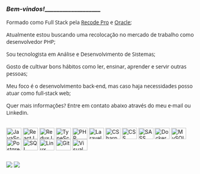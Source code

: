 ### _________________Bem-vindos!____________________________________
<div style="font-family: 'Open Sans', sans-serif; display: inline_block;">
  <p>Formado como Full Stack pela <a href="https://www.recodepro.org.br/" target="_blank">Recode Pro</a> e <a href="https://www.oracle.com/br/education/oracle-next-education/" target="_blank">Oracle</a>;</p>
 <p>Atualmente estou buscando uma recolocação no mercado de trabalho como desenvolvedor PHP;</a></p>
<p>Sou tecnologista em Análise e Desenvolvimento de Sistemas;</p>
<p>Gosto de cultivar bons hábitos como ler, ensinar, aprender e servir outras pessoas;</p>
<p>Meu foco é o desenvolvimento back-end, mas caso haja necessidades posso atuar como full-stack web;</p>
<p>Quer mais informações? Entre em contato abaixo através do meu e-mail ou Linkedin.</p>
</div>
<div style="display: inline_block"><br>
  <img align="center" alt="JavaScript" height="30" width="40" src="https://img.icons8.com/ios/50/undefined/javascript--v1.png" />
  <img align="center" alt="ReactJS" height="30" width="40" src="https://img.icons8.com/ios/50/undefined/react-native--v1.png" />
  <img align="center" alt="ReduxJS" height="30" width="40" src="https://img.icons8.com/ios/50/undefined/redux.png" />
  <img align="center" alt="TypeScript" height="30" width="40" src="https://img.icons8.com/ios/50/undefined/typescript.png" />
  <img align="center" alt="PHP" height="30" width="40" src="https://img.icons8.com/ios/50/undefined/php-server.png" />
  <img align="center" alt="Laravel" height="30" width="40" src="https://img.icons8.com/ios/50/undefined/laravel.png" />
  <img align="center" alt="CSharp" height="30" width="40" src="https://img.icons8.com/ios/50/undefined/c-sharp-logo.png" />
  <img align="center" alt="CSS" height="30" width="40" src="https://img.icons8.com/ios/50/undefined/css3.png" />
  <img align="center" alt="SASS" height="30" width="40" src="https://img.icons8.com/ios/50/undefined/sass.png" />
  <img align="center" alt="Docker" height="30" width="40" src="https://img.icons8.com/ios/50/undefined/docker.png" />
  <img align="center" alt="MySQL" height="30" width="40" src="https://img.icons8.com/ios/50/undefined/mysql-logo.png" />
  <img align="center" alt="PostgreSQL" height="30" width="40" src="https://img.icons8.com/ios/50/undefined/postgreesql.png" />
  <img align="center" alt="SQL" height="30" width="40" src="https://img.icons8.com/ios/50/undefined/sql.png" />
  <img align="center" alt="Linux" height="30" width="40" src="https://img.icons8.com/ios/50/undefined/linux.png" />
  <img align="center" alt="Git" height="30" width="40" src="https://img.icons8.com/ios/50/undefined/git.png" />
  <img align="center" alt="Visual Studio Code" height="30" width="40" src="https://img.icons8.com/ios/50/undefined/visual-studio.png" />
</div>

##
  
<div>
  <a href="mailto:diegocostaxp@gmail.com" target="_blank"><img src="https://img.shields.io/badge/Gmail-D14836?style=for-the-badge&logo=gmail&logoColor=white" target="_blank"></a>
  <a href="https://www.linkedin.com/in/diegocostaxp/" target="_blank"><img src="https://img.shields.io/badge/LinkedIn-0077B5?style=for-the-badge&logo=linkedin&logoColor=white" target="_blank"></a>
</div>
